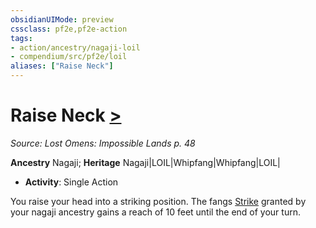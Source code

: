 ```yaml
---
obsidianUIMode: preview
cssclass: pf2e,pf2e-action
tags:
- action/ancestry/nagaji-loil
- compendium/src/pf2e/loil
aliases: ["Raise Neck"]
---
```

# Raise Neck [>](/rules/core-rulebook/chapter-9-playing-the-game.md#Actions "Single Action")
*Source: Lost Omens: Impossible Lands p. 48*  

**Ancestry** Nagaji; **Heritage** Nagaji|LOIL|Whipfang|Whipfang|LOIL|
- **Activity**: Single Action

You raise your head into a striking position. The fangs [Strike](/rules/actions/strike.md) granted by your nagaji ancestry gains a reach of 10 feet until the end of your turn.